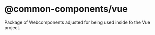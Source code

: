 # @common-components/vue
Package of Webcomponents adjusted for being used inside fo the Vue project.